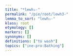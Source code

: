 ```yaml
---
title: "*lewh₃-"
permalink: "/pie/root/lewh3-"
lemma_to_sort: "lewh₃-"
klass: root
etymology: []
markers: []
synonyms: []
definitions: ["to wash"]
topics: ["ine-pro:Bathing"]
---
```


